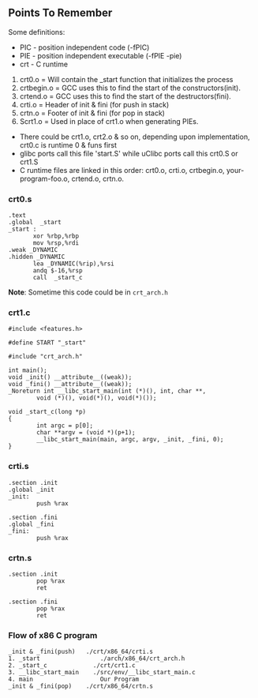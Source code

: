 ## Points To Remember

Some definitions:
- PIC - position independent code (-fPIC)
- PIE - position independent executable (-fPIE -pie)
- crt - C runtime

1. crt0.o 	=  Will contain the _start function that initializes the process
2. crtbegin.o	=  GCC uses this to find the start of the constructors(init).
3. crtend.o	=  GCC uses this to find the start of the destructors(fini).
4. crti.o	=  Header of init & fini (for push in stack)
5. crtn.o 	=  Footer of init & fini (for pop in stack)
6. Scrt1.o    =  Used in place of crt1.o when generating PIEs.

- There could be crt1.o, crt2.o & so on, depending upon implementation, crt0.c is runtime 0 & funs first
- glibc ports call this file 'start.S' while uClibc ports call this crt0.S or crt1.S
- C runtime files are linked in this order: crt0.o, crti.o, crtbegin.o, your-program-foo.o, crtend.o, crtn.o. 

### crt0.s 
```
.text 
.global  _start  
_start : 
       xor %rbp,%rbp 
       mov %rsp,%rdi 
.weak _DYNAMIC 
.hidden _DYNAMIC 
       lea _DYNAMIC(%rip),%rsi 
       andq $-16,%rsp 
       call  _start_c 
```
**Note**: Sometime this code could be in `crt_arch.h`

### crt1.c

```
#include <features.h>

#define START "_start"

#include "crt_arch.h"

int main();
void _init() __attribute__((weak));
void _fini() __attribute__((weak));
_Noreturn int __libc_start_main(int (*)(), int, char **,
        void (*)(), void(*)(), void(*)());

void _start_c(long *p)
{
        int argc = p[0];
        char **argv = (void *)(p+1);
        __libc_start_main(main, argc, argv, _init, _fini, 0);
}
```
### crti.s
```
.section .init
.global _init
_init:
        push %rax

.section .fini
.global _fini
_fini:
        push %rax
```
### crtn.s
```
.section .init
        pop %rax
        ret

.section .fini
        pop %rax
        ret
```

### Flow of x86 C program
```
_init & _fini(push)	  ./crt/x86_64/crti.s
1. _start		          ./arch/x86_64/crt_arch.h
2. _start_c		        ./crt/crt1.c
3. __libc_start_main	./src/env/__libc_start_main.c
4. main			          Our Program
_init & _fini(pop)	  ./crt/x86_64/crtn.s
```
